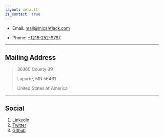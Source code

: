 ```yaml
---
layout: default
is_contact: true
---
```


* Email: [mail@micahflack.com](mailto:mail@micahflack.com)

* Phone: [+1218-252-9797](tel:+1218-252-9797)

---

## Mailing Address

> 36360 County 39
>
> Laporte, MN 56461
>
> United States of America

---

## Social

1. [LinkedIn](https://www.linkedin.com/in/micah-flack/)
2. [Twitter](https://twitter.com/FlackMicah)
3. [Github](https://github.com/micahflack)
